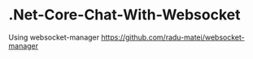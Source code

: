 # .Net-Core-Chat-With-Websocket

Using websocket-manager
https://github.com/radu-matei/websocket-manager

